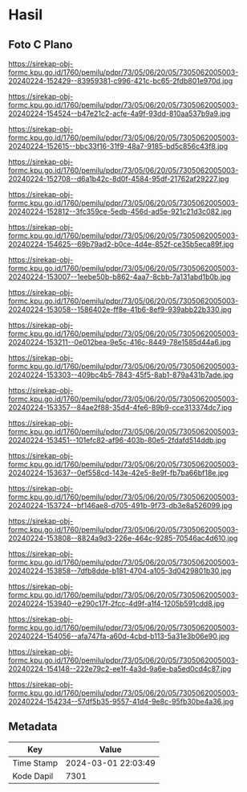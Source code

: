 # Hasil

## Foto C Plano

https://sirekap-obj-formc.kpu.go.id/1760/pemilu/pdpr/73/05/06/20/05/7305062005003-20240224-152429--83959381-c996-421c-bc65-2fdb801e970d.jpg

https://sirekap-obj-formc.kpu.go.id/1760/pemilu/pdpr/73/05/06/20/05/7305062005003-20240224-154524--b47e21c2-acfe-4a9f-93dd-810aa537b9a9.jpg

https://sirekap-obj-formc.kpu.go.id/1760/pemilu/pdpr/73/05/06/20/05/7305062005003-20240224-152615--bbc33f16-31f9-48a7-9185-bd5c856c43f8.jpg

https://sirekap-obj-formc.kpu.go.id/1760/pemilu/pdpr/73/05/06/20/05/7305062005003-20240224-152708--d6a1b42c-8d0f-4584-95df-21762af29227.jpg

https://sirekap-obj-formc.kpu.go.id/1760/pemilu/pdpr/73/05/06/20/05/7305062005003-20240224-152812--3fc359ce-5edb-456d-ad5e-921c21d3c082.jpg

https://sirekap-obj-formc.kpu.go.id/1760/pemilu/pdpr/73/05/06/20/05/7305062005003-20240224-154625--69b79ad2-b0ce-4d4e-852f-ce35b5eca89f.jpg

https://sirekap-obj-formc.kpu.go.id/1760/pemilu/pdpr/73/05/06/20/05/7305062005003-20240224-153007--1eebe50b-b862-4aa7-8cbb-7a131abd1b0b.jpg

https://sirekap-obj-formc.kpu.go.id/1760/pemilu/pdpr/73/05/06/20/05/7305062005003-20240224-153058--1586402e-ff8e-41b6-8ef9-939abb22b330.jpg

https://sirekap-obj-formc.kpu.go.id/1760/pemilu/pdpr/73/05/06/20/05/7305062005003-20240224-153211--0e012bea-9e5c-416c-8449-78e1585d44a6.jpg

https://sirekap-obj-formc.kpu.go.id/1760/pemilu/pdpr/73/05/06/20/05/7305062005003-20240224-153303--409bc4b5-7843-45f5-8ab1-879a431b7ade.jpg

https://sirekap-obj-formc.kpu.go.id/1760/pemilu/pdpr/73/05/06/20/05/7305062005003-20240224-153357--84ae2f88-35d4-4fe6-89b9-cce313374dc7.jpg

https://sirekap-obj-formc.kpu.go.id/1760/pemilu/pdpr/73/05/06/20/05/7305062005003-20240224-153451--101efc82-af96-403b-80e5-2fdafd514ddb.jpg

https://sirekap-obj-formc.kpu.go.id/1760/pemilu/pdpr/73/05/06/20/05/7305062005003-20240224-153637--0ef558cd-143e-42e5-8e9f-fb7ba66bf18e.jpg

https://sirekap-obj-formc.kpu.go.id/1760/pemilu/pdpr/73/05/06/20/05/7305062005003-20240224-153724--bf146ae8-d705-491b-9f73-db3e8a526099.jpg

https://sirekap-obj-formc.kpu.go.id/1760/pemilu/pdpr/73/05/06/20/05/7305062005003-20240224-153808--8824a9d3-226e-464c-9285-70546ac4d610.jpg

https://sirekap-obj-formc.kpu.go.id/1760/pemilu/pdpr/73/05/06/20/05/7305062005003-20240224-153858--7dfb8dde-b181-4704-a105-3d0429801b30.jpg

https://sirekap-obj-formc.kpu.go.id/1760/pemilu/pdpr/73/05/06/20/05/7305062005003-20240224-153940--e290c17f-2fcc-4d9f-a1f4-1205b591cdd8.jpg

https://sirekap-obj-formc.kpu.go.id/1760/pemilu/pdpr/73/05/06/20/05/7305062005003-20240224-154056--afa747fa-a60d-4cbd-b113-5a31e3b06e90.jpg

https://sirekap-obj-formc.kpu.go.id/1760/pemilu/pdpr/73/05/06/20/05/7305062005003-20240224-154148--222e79c2-ee1f-4a3d-9a6e-ba5ed0cd4c87.jpg

https://sirekap-obj-formc.kpu.go.id/1760/pemilu/pdpr/73/05/06/20/05/7305062005003-20240224-154234--57df5b35-9557-41d4-9e8c-95fb30be4a36.jpg


## Metadata

| Key        | Value               |
| ---------- | ------------------- |
| Time Stamp | 2024-03-01 22:03:49 |
| Kode Dapil | 7301                |



